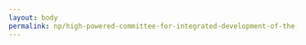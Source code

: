 ```yaml
---
layout: body
permalink: np/high-powered-committee-for-integrated-development-of-the-bagmati-civilization/
---
```


